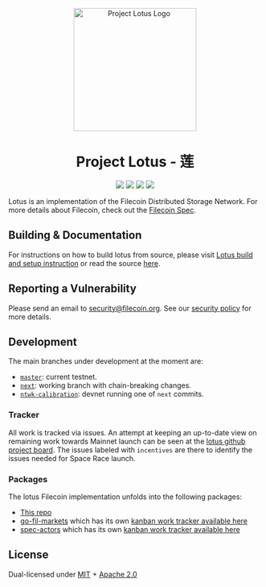 <p align="center">
  <a href="https://lotu.sh/" title="Lotus Docs">
    <img src="documentation/images/lotus_logo_h.png" alt="Project Lotus Logo" width="244" />
  </a>
</p>

<h1 align="center">Project Lotus - 莲</h1>

<p align="center">
  <a href="https://circleci.com/gh/filecoin-project/lotus"><img src="https://circleci.com/gh/filecoin-project/lotus.svg?style=svg"></a>
  <a href="https://codecov.io/gh/filecoin-project/lotus"><img src="https://codecov.io/gh/filecoin-project/lotus/branch/master/graph/badge.svg"></a>
  <a href="https://goreportcard.com/report/github.com/filecoin-project/lotus"><img src="https://goreportcard.com/badge/github.com/filecoin-project/lotus" /></a>  
  <a href=""><img src="https://img.shields.io/badge/golang-%3E%3D1.14.7-blue.svg" /></a>
  <br>
</p>

Lotus is an implementation of the Filecoin Distributed Storage Network. For more details about Filecoin, check out the [Filecoin Spec](https://spec.filecoin.io).

## Building & Documentation

For instructions on how to build lotus from source, please visit [Lotus build and setup instruction](https://docs.filecoin.io/get-started/lotus/installation/#minimal-requirements) or read the source [here](https://github.com/filecoin-project/lotus/tree/master/documentation).

## Reporting a Vulnerability

Please send an email to security@filecoin.org. See our [security policy](SECURITY.md) for more details.

## Development

The main branches under development at the moment are:
* [`master`](https://github.com/filecoin-project/lotus): current testnet.
* [`next`](https://github.com/filecoin-project/lotus/tree/next): working branch with chain-breaking changes.
* [`ntwk-calibration`](https://github.com/filecoin-project/lotus/tree/ntwk-calibration): devnet running one of `next` commits.

### Tracker

All work is tracked via issues. An attempt at keeping an up-to-date view on remaining work towards Mainnet launch can be seen at the [lotus github project board](https://github.com/orgs/filecoin-project/projects/8). The issues labeled with `incentives` are there to identify the issues needed for Space Race launch.

### Packages

The lotus Filecoin implementation unfolds into the following packages:

- [This repo](https://github.com/filecoin-project/lotus)
- [go-fil-markets](https://github.com/filecoin-project/go-fil-markets) which has its own [kanban work tracker available here](https://app.zenhub.com/workspaces/markets-shared-components-5daa144a7046a60001c6e253/board)
- [spec-actors](https://github.com/filecoin-project/specs-actors) which has its own [kanban work tracker available here](https://app.zenhub.com/workspaces/actors-5ee6f3aa87591f0016c05685/board)

## License

Dual-licensed under [MIT](https://github.com/filecoin-project/lotus/blob/master/LICENSE-MIT) + [Apache 2.0](https://github.com/filecoin-project/lotus/blob/master/LICENSE-APACHE)
